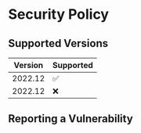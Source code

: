 # Security Policy

## Supported Versions

| Version   | Supported          |
| --------- | ------------------ |
| 2022.12   | :white_check_mark: |
| 2022.12   | :x:                |

## Reporting a Vulnerability
